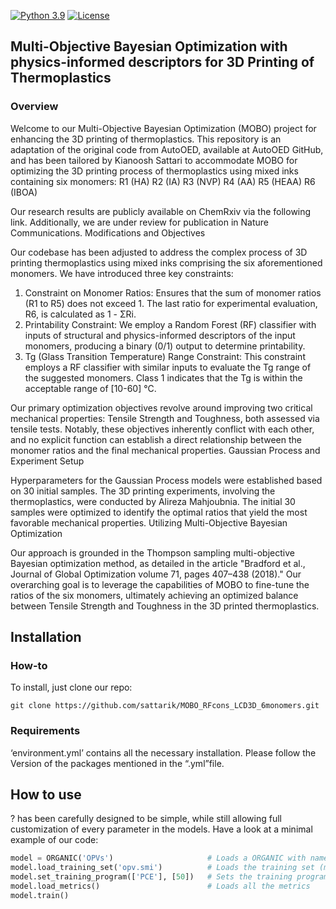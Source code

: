 [![Python 3.9](https://img.shields.io/badge/python-3.9-blue.svg)](https://www.python.org/downloads/release/python-390/) [![License](https://img.shields.io/badge/license-MIT-green.svg)](LICENSE) 

## Multi-Objective Bayesian Optimization with physics-informed descriptors for 3D Printing of Thermoplastics

### Overview
Welcome to our Multi-Objective Bayesian Optimization (MOBO) project for enhancing the 3D printing of thermoplastics. This repository is an adaptation of the original code from AutoOED, available at AutoOED GitHub, and has been tailored by Kianoosh Sattari to accommodate MOBO for optimizing the 3D printing process of thermoplastics using mixed inks containing six monomers:
R1 (HA)
R2 (IA)
R3 (NVP)
R4 (AA)
R5 (HEAA)
R6 (IBOA)

Our research results are publicly available on ChemRxiv via the following link. Additionally, we are under review for publication in Nature Communications.
Modifications and Objectives

Our codebase has been adjusted to address the complex process of 3D printing thermoplastics using mixed inks comprising the six aforementioned monomers. We have introduced three key constraints:

1) Constraint on Monomer Ratios: Ensures that the sum of monomer ratios (R1 to R5) does not exceed 1. The last ratio for experimental evaluation, R6, is calculated as 1 - ΣRi.
2) Printability Constraint: We employ a Random Forest (RF) classifier with inputs of structural and physics-informed descriptors of the input monomers, producing a binary (0/1) output to determine printability.
3) Tg (Glass Transition Temperature) Range Constraint: This constraint employs a RF classifier with similar inputs to evaluate the Tg range of the suggested monomers. Class 1 indicates that the Tg is within the acceptable range of [10-60] °C.

Our primary optimization objectives revolve around improving two critical mechanical properties: Tensile Strength and Toughness, both assessed via tensile tests. Notably, these objectives inherently conflict with each other, and no explicit function can establish a direct relationship between the monomer ratios and the final mechanical properties.
Gaussian Process and Experiment Setup

Hyperparameters for the Gaussian Process models were established based on 30 initial samples. The 3D printing experiments, involving the thermoplastics, were conducted by Alireza Mahjoubnia. The initial 30 samples were optimized to identify the optimal ratios that yield the most favorable mechanical properties.
Utilizing Multi-Objective Bayesian Optimization

Our approach is grounded in the Thompson sampling multi-objective Bayesian optimization method, as detailed in the article "Bradford et al., Journal of Global Optimization volume 71, pages 407–438 (2018)." Our overarching goal is to leverage the capabilities of MOBO to fine-tune the ratios of the six monomers, ultimately achieving an optimized balance between Tensile Strength and Toughness in the 3D printed thermoplastics.


## Installation
### How-to
To install, just clone our repo:
```
git clone https://github.com/sattarik/MOBO_RFcons_LCD3D_6monomers.git
```
### Requirements

‘environment.yml’ contains all the necessary installation. 
Please follow the Version of the packages mentioned in the “.yml”file. 

## How to use

? has been carefully designed to be simple, while still allowing full customization of every parameter in the models. Have a look at a minimal example of our code:

```python
model = ORGANIC('OPVs')                     # Loads a ORGANIC with name 'OPVs'
model.load_training_set('opv.smi')          # Loads the training set (molecules encoded as SMILES)
model.set_training_program(['PCE'], [50])   # Sets the training program as 50 epochs with the PCE metric
model.load_metrics()                        # Loads all the metrics
model.train()  
